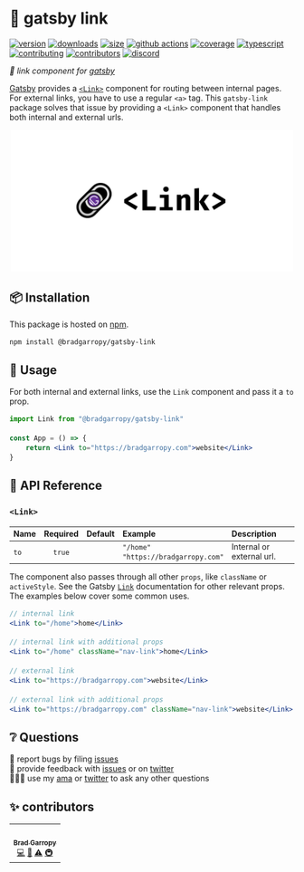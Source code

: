 # 🔗 gatsby link

[![version][version-badge]][npm]
[![downloads][downloads-badge]][npm]
[![size][size-badge]][bundlephobia]
[![github actions][github-actions-badge]][github-actions]
[![coverage][codecov-badge]][codecov]
[![typescript][typescript-badge]][typescript]
[![contributing][contributing-badge]][contributing]
[![contributors][contributors-badge]][contributors]
[![discord][discord-badge]][discord]

_🔗 link component for [gatsby][gatsby]_

[Gatsby][gatsby] provides a [`<Link>`][link] component for routing between internal pages. For external links, you have to use a regular `<a>` tag. This `gatsby-link` package solves that issue by providing a `<Link>` component that handles both internal and external urls.

<p align="center">
    <a href="https://www.npmjs.com/package/@bradgarropy/gatsby-link">
        <img alt="next link" src="./images/github.png" width="500">
    </a>
</p>

## 📦 Installation

This package is hosted on [npm][npm].

```bash
npm install @bradgarropy/gatsby-link
```

## 🥑 Usage

For both internal and external links, use the `Link` component and pass it a `to` prop.

```jsx
import Link from "@bradgarropy/gatsby-link"

const App = () => {
    return <Link to="https://bradgarropy.com">website</Link>
}
```

## 📖 API Reference

### `<Link>`

| Name | Required | Default | Example                                    | Description               |
| :--- | :------: | :-----: | :----------------------------------------- | :------------------------ |
| `to` |  `true`  |         | `"/home"` <br> `"https://bradgarropy.com"` | Internal or external url. |

The component also passes through all other `props`, like `className` or `activeStyle`. See the Gatsby [`Link`][link] documentation for other relevant props. The examples below cover some common uses.

```jsx
// internal link
<Link to="/home">home</Link>

// internal link with additional props
<Link to="/home" className="nav-link">home</Link>

// external link
<Link to="https://bradgarropy.com">website</Link>

// external link with additional props
<Link to="https://bradgarropy.com" className="nav-link">website</Link>
```

## ❔ Questions

🐛 report bugs by filing [issues][issues]  
📢 provide feedback with [issues][issues] or on [twitter][twitter]  
🙋🏼‍♂️ use my [ama][ama] or [twitter][twitter] to ask any other questions

## ✨ contributors

<!-- ALL-CONTRIBUTORS-LIST:START - Do not remove or modify this section -->
<!-- prettier-ignore-start -->
<!-- markdownlint-disable -->
<table>
  <tr>
    <td align="center"><a href="https://bradgarropy.com"><img src="https://avatars.githubusercontent.com/u/11336745?v=4?s=100" width="100px;" alt=""/><br /><sub><b>Brad Garropy</b></sub></a><br /><a href="https://github.com/bradgarropy/gatsby-link/commits?author=bradgarropy" title="Code">💻</a> <a href="https://github.com/bradgarropy/gatsby-link/commits?author=bradgarropy" title="Documentation">📖</a> <a href="https://github.com/bradgarropy/gatsby-link/commits?author=bradgarropy" title="Tests">⚠️</a> <a href="#infra-bradgarropy" title="Infrastructure (Hosting, Build-Tools, etc)">🚇</a></td>
  </tr>
</table>

<!-- markdownlint-restore -->
<!-- prettier-ignore-end -->

<!-- ALL-CONTRIBUTORS-LIST:END -->

[codecov]: https://app.codecov.io/gh/bradgarropy/gatsby-link
[contributing]: https://github.com/bradgarropy/gatsby-link/blob/master/contributing.md
[contributors]: #-contributors
[codecov-badge]: https://img.shields.io/codecov/c/github/bradgarropy/gatsby-link?style=flat-square
[contributing-badge]: https://img.shields.io/badge/PRs-welcome-success?style=flat-square
[contributors-badge]: https://img.shields.io/github/all-contributors/bradgarropy/gatsby-link?style=flat-square
[gatsby]: https://www.gatsbyjs.com
[npm]: https://www.npmjs.com/package/@bradgarropy/gatsby-link
[issues]: https://github.com/bradgarropy/gatsby-link/issues
[twitter]: https://twitter.com/bradgarropy
[ama]: https://bradgarropy.com/ama
[version-badge]: https://img.shields.io/npm/v/@bradgarropy/gatsby-link.svg?style=flat-square
[downloads-badge]: https://img.shields.io/npm/dt/@bradgarropy/gatsby-link?style=flat-square
[bundlephobia]: https://bundlephobia.com/result?p=@bradgarropy/gatsby-link
[size-badge]: https://img.shields.io/bundlephobia/minzip/@bradgarropy/gatsby-link?style=flat-square
[github-actions]: https://github.com/bradgarropy/gatsby-link/actions
[github-actions-badge]: https://img.shields.io/github/workflow/status/bradgarropy/gatsby-link/%F0%9F%9A%80%20release?style=flat-square
[typescript]: https://www.typescriptlang.org/dt/search?search=%40bradgarropy%2Fgatsby-link
[typescript-badge]: https://img.shields.io/npm/types/@bradgarropy/gatsby-link?style=flat-square
[discord]: https://bradgarropy.com/discord
[discord-badge]: https://img.shields.io/discord/748196643140010015?style=flat-square
[link]: https://www.gatsbyjs.com/docs/reference/built-in-components/gatsby-link
